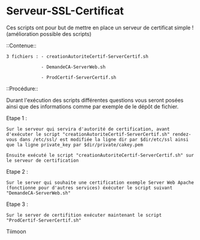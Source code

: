 # Serveur-SSL-Certificat



Ces scripts ont pour but de mettre en place un serveur de certificat simple ! (amélioration possible des scripts)



::Contenue::

    3 fichiers : - creationAutoriteCertif-ServerCertif.sh

                 - DemandeCA-ServerWeb.sh

                 - ProdCertif-ServerCertif.sh

::Procédure::


Durant l'exécution des scripts différentes questions vous seront posées ainsi que des informations comme par exemple de le dépôt de fichier.


Etape 1 :


    Sur le serveur qui servira d'autorité de certification, avant d'exécuter le script "creationAutoriteCertif-ServerCertif.sh" rendez-vous dans /etc/ssl/ est modifiée la ligne dir par $dir/etc/ssl ainsi que la ligne private_key par $dir/private/cakey.pem

    Ensuite exécuté le script "creationAutoriteCertif-ServerCertif.sh" sur le serveur de certification

    

Etape 2 :

    Sur le server qui souhaite une certification exemple Server Web Apache (fonctionne pour d'autres services) éxécuter le script suivant "DemandeCA-ServerWeb.sh" 


Etape 3 :

    Sur le server de certifition exécuter maintenant le script "ProdCertif-ServerCertif.sh"
    
Tiimoon

